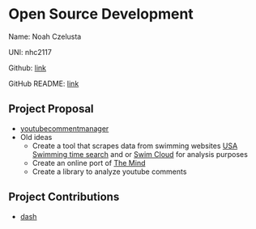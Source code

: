 # Open Source Development

Name: Noah Czelusta

UNI: nhc2117

Github: [link](https://github.com/swimninja247)

GitHub README: [link](https://github.com/swimninja247/swimninja247/blob/main/README.md)


## Project Proposal
- [youtubecommentmanager](../projects/python/youtubecommentmanager.md)
- Old ideas
  - Create a tool that scrapes data from swimming websites [USA Swimming time search](https://www.usaswimming.org/times/individual-times-search) and or [Swim Cloud](https://www.swimcloud.com) for analysis purposes
  - Create an online port of [The Mind](https://boardgamegeek.com/boardgame/244992/mind)
  - Create a library to analyze youtube comments

## Project Contributions
- [dash](../projects/python/dash.md)
